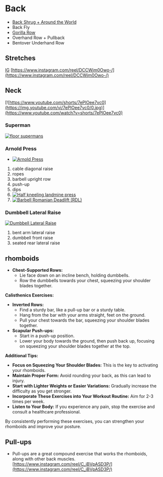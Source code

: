 # Back

- [Back Shrug + Around the World](https://x.com/musclemadnez/status/1949134112541061339)
- Back Fly
- [Gorilla Row](https://x.com/musclemadnez/status/1949134217981354416)
- Overhand Row + Pullback
- Bentover Underhand Row

## Stretches

[IG](https://www.instagram.com/reel/DBtq29CtDD-/)
[https://www.instagram.com/reel/DCCWjm0Owo-/](https://www.instagram.com/reel/DCCWjm0Owo-/)

## Neck

[![https://www.youtube.com/shorts/7ePlOee7vc0](https://img.youtube.com/vi/7ePlOee7vc0/0.jpg)](https://www.youtube.com/watch?v=shorts/7ePlOee7vc0)

### Superman

[![floor supermans](https://img.youtube.com/vi/CvTC75KRay4/0.jpg)](https://www.youtube.com/watch?v=CvTC75KRay4)

### Arnold Press

- [![Arnold Press](https://img.youtube.com/vi/Y5wWKbmzOUc/0.jpg)](https://www.youtube.com/watch?v=Y5wWKbmzOUc)

1. cable diagonal raise
1. ropes
1. barbell upright row
1. push-up
1. dips
1. [![Half kneeling landmine press](https://img.youtube.com/vi/fx6lSVNvu-4/0.jpg)](https://www.youtube.com/watch?v=fx6lSVNvu-4)
1. [![Barbell Romanian Deadlift (RDL) ](https://img.youtube.com/vi/d-hn_0sEpRQ/0.jpg)](https://www.youtube.com/watch?v=shorts/d-hn_0sEpRQ)

### Dumbbell Lateral Raise

[![Dumbbell Lateral Raise](https://img.youtube.com/vi/xyK8UiC-BUw/0.jpg)](https://www.youtube.com/watch?v=shorts/xyK8UiC-BUw)

1. bent arm lateral raise
1. dumbbell front raise
1. seated rear lateral raise

## rhomboids

- **Chest-Supported Rows:**
  - Lie face down on an incline bench, holding dumbbells.
  - Row the dumbbells towards your chest, squeezing your shoulder blades together.

**Calisthenics Exercises:**

- **Inverted Rows:**
  - Find a sturdy bar, like a pull-up bar or a sturdy table.
  - Hang from the bar with your arms straight, feet on the ground.
  - Pull your chest towards the bar, squeezing your shoulder blades together.
- **Scapular Push-ups:**
  - Start in a push-up position.
  - Lower your body towards the ground, then push back up, focusing on squeezing your shoulder blades together at the top.

**Additional Tips:**

- **Focus on Squeezing Your Shoulder Blades:** This is the key to activating your rhomboids.
- **Maintain Proper Form:** Avoid rounding your back, as this can lead to injury.
- **Start with Lighter Weights or Easier Variations:** Gradually increase the difficulty as you get stronger.
- **Incorporate These Exercises into Your Workout Routine:** Aim for 2-3 times per week.
- **Listen to Your Body:** If you experience any pain, stop the exercise and consult a healthcare professional.

By consistently performing these exercises, you can strengthen your rhomboids and improve your posture.

## Pull-ups

- Pull-ups are a great compound exercise that works the rhomboids, along with other back muscles.
[https://www.instagram.com/reel/C_iBVpASD3P/](https://www.instagram.com/reel/C_iBVpASD3P/)
